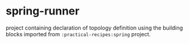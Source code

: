 # spring-runner

project containing declaration of topology definition using the building blocks imported from `:practical-recipes:spring` project.
